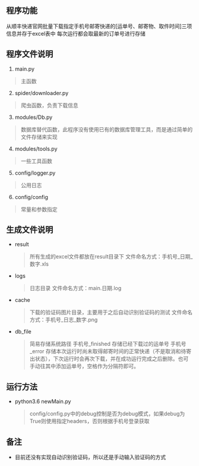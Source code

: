 ## 程序功能
从顺丰快递官网批量下载指定手机号邮寄快递的[运单号、邮寄物、取件时间]三项信息并存于excel表中
每次运行都会取最新的订单号进行存储

## 程序文件说明
1. main.py
  > 主函数
2. spider/downloader.py
  > 爬虫函数，负责下载信息
3. modules/Db.py
  > 数据库替代函数，此程序没有使用已有的数据库管理工具，而是通过简单的文件存储来实现
4. modules/tools.py
  > 一些工具函数
5. config/logger.py
  > 公用日志
6. config/config
  > 常量和参数指定

## 生成文件说明
* result
  > 所有生成的excel文件都放在result目录下
  > 文件命名方式：手机号_日期_数字.xls
* logs
  > 日志目录
  > 文件命名方式：main.日期.log
* cache
  > 下载的验证码图片目录，主要用于之后自动识别验证码的测试
  > 文件命名方式：手机号_日志_数字.png
* db_file
  > 简易存储系统路径
  > 手机号_finished 存储已经下载过的运单号
  > 手机号_error 存储本次运行时尚未取得邮寄时间的正常快递（不是取消和待寄出状态），下次运行时会再次下载，并在成功运行完成之后删除。也可手动往其中添加运单号，空格作为分隔符即可。

## 运行方法
* python3.6 newMain.py
  > config/config.py中的debug控制是否为debug模式，如果debug为True则使用指定headers，否则根据手机号登录获取

## 备注
* 目前还没有实现自动识别验证码，所以还是手动输入验证码的方式